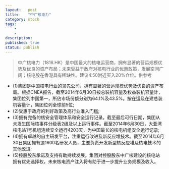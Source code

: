 ```yaml
---
layout:   post
title:    "中广核电力"
category: stock 
tags:     
    -  
    -   
description: 
published: true
status: publish
---
```

 
 
> 中广核电力（1816.HK）是中国最大的核电运营商，拥有显著的营运规模优势及优良的资产布局；未来受益于政府对核电行业的优惠政策，发展空间广阔；核电股在香港具有稀缺性。建议4.50附近买入20%仓位。供参考
 
- (1)集团是中国核电行业的领先公司，拥有显著的营运规模优势及优良的资产布局。根据CNEA报告，截至2014年6月30日按总装机容量及权益装机容量计，集团位列中国第一，所佔市场份额分别为64.1%及43.5%。按在运及在建总装机容量计，集团位列全球前5位;
- (2)受惠于政府的利好政策及高行业淮入门槛;
- (3)拥有完备的核安全管理体系和安全运行记录。截至最后可行日期，集团从未发生国际核事件分级表2级及以上运行事件。截至2014年6月30日，大亚湾核电站1号机组连续安全运行4203天，为中国最长的核电机组安全运行记录;
- (4)拥有卓越的自主研发平台，注重运行改进及新反应堆技术。截至2014年6月30日集团拥有逾1600名研发人员，主要负责开发新型核反应堆及核电技术的其他改进;
- (5)控股股东承诺及支持有助持续发展。集团对控股股东中广核建设的核电站拥有优先选择权，未来核电资产注入将有助于进一步提升业务规模及收入。
